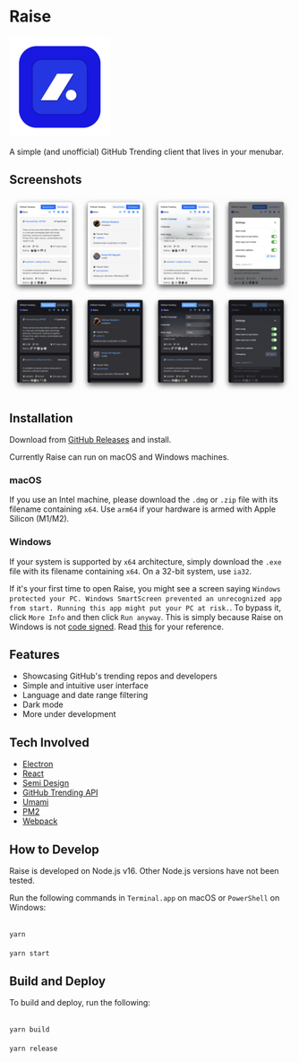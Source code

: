 # Raise

<img src="./static/logo.png" width="180" alt="Raise App" />

A simple (and unofficial) GitHub Trending client that lives in your menubar.

## Screenshots

![Raise App Screenshots](./static/screenshots/ui.png)

## Installation

Download from [GitHub Releases](https://github.com/meetyan/raise/releases) and install.

Currently Raise can run on macOS and Windows machines.

### macOS

If you use an Intel machine, please download the `.dmg` or `.zip` file with its filename containing `x64`. Use `arm64` if your hardware is armed with Apple Silicon (M1/M2).

### Windows

If your system is supported by `x64` architecture, simply download the `.exe` file with its filename containing `x64`. On a 32-bit system, use `ia32`.

If it's your first time to open Raise, you might see a screen saying `Windows protected your PC. Windows SmartScreen prevented an unrecognized app from start. Running this app might put your PC at risk.`. To bypass it, click `More Info` and then click `Run anyway`. This is simply because Raise on Windows is not [code signed](https://www.electronjs.org/docs/latest/tutorial/code-signing). Read [this](https://stackoverflow.com/questions/48946680/how-to-avoid-the-windows-defender-smartscreen-prevented-an-unrecognized-app-fro) for your reference.

## Features

- Showcasing GitHub's trending repos and developers
- Simple and intuitive user interface
- Language and date range filtering
- Dark mode
- More under development

## Tech Involved

- [Electron](https://electronjs.org/)
- [React](https://reactjs.org/)
- [Semi Design](https://semi.design/)
- [GitHub Trending API](https://github.com/huchenme/github-trending-api)
- [Umami](https://github.com/gmasclet/umami)
- [PM2](https://pm2.keymetrics.io/)
- [Webpack](https://webpack.js.org/)

## How to Develop

Raise is developed on Node.js v16. Other Node.js versions have not been tested.

Run the following commands in `Terminal.app` on macOS or `PowerShell` on Windows:

```bash

yarn

yarn start

```

## Build and Deploy

To build and deploy, run the following:

```bash

yarn build

yarn release

```

